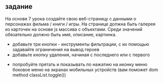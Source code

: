 ## задание

На основе 7 урока создайте свою веб-страницу с данными о персонажах фильма / книги / игры. На странице должна быть галерея из карточек на основе js массива с объектами. Среди значений обязательно должно быть имя, описание, картинка.

- добавьте три кнопки - инструменты фильтрации, с их помощью задавайте ограничения на вывод героев
- добавьте кнопку удаления, начиная с последнего или с первого

* попробуйте прятать и показывать по нажатию на иконку меню боковое меню на экранах мобильных устройств (вам поможет dom method classList.toggle())


